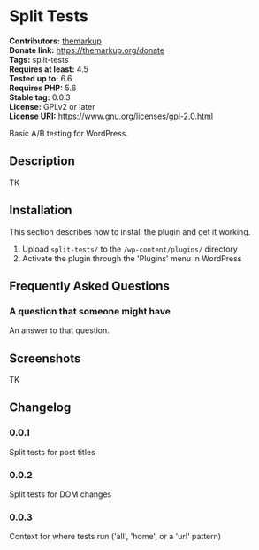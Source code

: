 # Split Tests #
**Contributors:** [themarkup](https://profiles.wordpress.org/themarkup/)  
**Donate link:** https://themarkup.org/donate  
**Tags:** split-tests  
**Requires at least:** 4.5  
**Tested up to:** 6.6  
**Requires PHP:** 5.6  
**Stable tag:** 0.0.3  
**License:** GPLv2 or later  
**License URI:** https://www.gnu.org/licenses/gpl-2.0.html  

Basic A/B testing for WordPress.

## Description ##

TK

## Installation ##

This section describes how to install the plugin and get it working.

1. Upload `split-tests/` to the `/wp-content/plugins/` directory
1. Activate the plugin through the 'Plugins' menu in WordPress

## Frequently Asked Questions ##

### A question that someone might have ###

An answer to that question.

## Screenshots ##

TK

## Changelog ##

### 0.0.1 ###
Split tests for post titles

### 0.0.2 ###
Split tests for DOM changes

### 0.0.3 ###
Context for where tests run ('all', 'home', or a 'url' pattern)